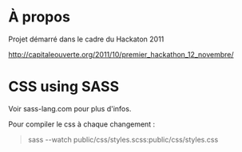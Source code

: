 # À propos

Projet démarré dans le cadre du Hackaton 2011

http://capitaleouverte.org/2011/10/premier_hackathon_12_novembre/

# CSS using SASS

Voir sass-lang.com pour plus d'infos.

Pour compiler le css à chaque changement :

> sass --watch public/css/styles.scss:public/css/styles.css